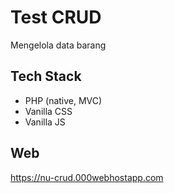 # Test CRUD
Mengelola data barang

## Tech Stack
- PHP (native, MVC)
- Vanilla CSS
- Vanilla JS

## Web
https://nu-crud.000webhostapp.com
